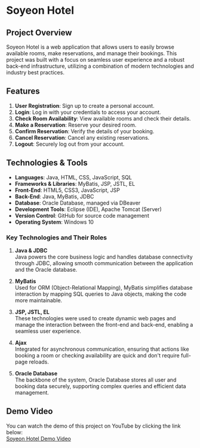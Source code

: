 # Soyeon Hotel

## Project Overview
Soyeon Hotel is a web application that allows users to easily browse available rooms, make reservations, and manage their bookings. This project was built with a focus on seamless user experience and a robust back-end infrastructure, utilizing a combination of modern technologies and industry best practices.

## Features

1. **User Registration**: Sign up to create a personal account.
2. **Login**: Log in with your credentials to access your account.
3. **Check Room Availability**: View available rooms and check their details.
4. **Make a Reservation**: Reserve your desired room.
5. **Confirm Reservation**: Verify the details of your booking.
6. **Cancel Reservation**: Cancel any existing reservations.
7. **Logout**: Securely log out from your account.

## Technologies & Tools

- **Languages**: Java, HTML, CSS, JavaScript, SQL
- **Frameworks & Libraries**: MyBatis, JSP, JSTL, EL
- **Front-End**: HTML5, CSS3, JavaScript, JSP
- **Back-End**: Java, MyBatis, JDBC
- **Database**: Oracle Database, managed via DBeaver
- **Development Tools**: Eclipse (IDE), Apache Tomcat (Server)
- **Version Control**: GitHub for source code management
- **Operating System**: Windows 10

### Key Technologies and Their Roles

1. **Java & JDBC**  
   Java powers the core business logic and handles database connectivity through JDBC, allowing smooth communication between the application and the Oracle database.

2. **MyBatis**  
   Used for ORM (Object-Relational Mapping), MyBatis simplifies database interaction by mapping SQL queries to Java objects, making the code more maintainable.

3. **JSP, JSTL, EL**  
   These technologies were used to create dynamic web pages and manage the interaction between the front-end and back-end, enabling a seamless user experience.

4. **Ajax**  
   Integrated for asynchronous communication, ensuring that actions like booking a room or checking availability are quick and don't require full-page reloads.

5. **Oracle Database**  
   The backbone of the system, Oracle Database stores all user and booking data securely, supporting complex queries and efficient data management.

## Demo Video

You can watch the demo of this project on YouTube by clicking the link below:  
[Soyeon Hotel Demo Video](https://youtu.be/HI4HXENef_I)
